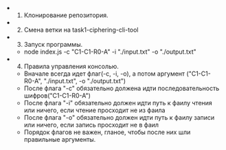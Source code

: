 - 1) Клонирование репозитория.
- 2) Смена ветки на task1-ciphering-cli-tool
- 3) Запуск программы.
    - node index.js -c "C1-C1-R0-A" -i "./input.txt" -o "./output.txt"
- 4) Правила управления консолью.
    - Вначале всегда идет флаг(-c, -i, -o), а потом аргумент ("C1-C1-R0-A", "./input.txt", -o "./output.txt")
    - После флага "-с" обязательно должена идти последовательность шифров("C1-C1-R0-A")
    - После флага "-i" обязательно должен идти путь к фаилу чтения или ничего, если чтение просходит не из фаила 
    - После флага "-o" обязательно должен идти путь к фаилу записи или ничего, если запись просходит не в фаил 
    - Порядок флагов не важен, гланое, чтобы после них шли правильные аргументы.